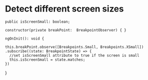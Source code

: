 
# Detect different screen sizes

    public isScreenSmall: boolean;

    constructor(private breakPoint:  BreakpointObserver) { }

    ngOnInit(): void {
    
    this.breakPoint.observe([Breakpoints.Small, Breakpoints.XSmall])
    .subscribe((state: BreakpointState) => {
      //set isScreenSmall attribute to true if the screen is small
      this.isScreenSmall = state.matches;
    })

  }